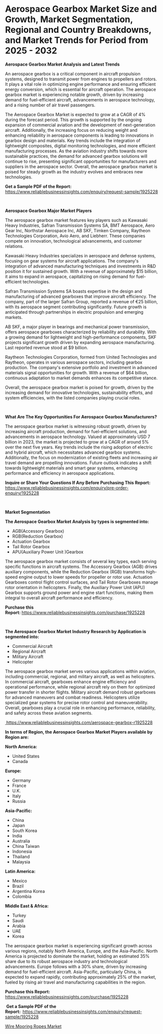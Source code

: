 <p><h1>Aerospace Gearbox Market Size and Growth, Market Segmentation, Regional and Country Breakdowns, and Market Trends for Period from 2025 -  2032</h1></p><p><strong>Aerospace Gearbox Market Analysis and Latest Trends</strong></p>
<p><p>An aerospace gearbox is a critical component in aircraft propulsion systems, designed to transmit power from engines to propellers and rotors. It plays a vital role in optimizing engine performance and ensuring efficient energy conversion, which is essential for aircraft operation. The aerospace gearbox market is experiencing notable growth, driven by increasing demand for fuel-efficient aircraft, advancements in aerospace technology, and a rising number of air travel passengers.</p><p>The Aerospace Gearbox Market is expected to grow at a CAGR of 4% during the forecast period. This growth is supported by the ongoing expansion of commercial aviation and the development of next-generation aircraft. Additionally, the increasing focus on reducing weight and enhancing reliability in aerospace components is leading to innovations in gearbox design and materials. Key trends include the integration of lightweight composites, digital monitoring technologies, and more efficient manufacturing processes. As the aviation industry shifts towards more sustainable practices, the demand for advanced gearbox solutions will continue to rise, presenting significant opportunities for manufacturers and suppliers in the aerospace sector. Overall, the aerospace gearbox market is poised for steady growth as the industry evolves and embraces new technologies.</p></p>
<p><strong>Get a Sample PDF of the Report:&nbsp;</strong> <a href="https://www.reliablebusinessinsights.com/enquiry/request-sample/1925228?utm_campaign=3283&utm_medium=2&utm_source=Github&utm_content=ia&utm_term=28032025&utm_id=aerospace-gearbox">https://www.reliablebusinessinsights.com/enquiry/request-sample/1925228</a></p>
<p>&nbsp;</p>
<p><strong>Aerospace Gearbox Major Market Players</strong></p>
<p><p>The aerospace gearbox market features key players such as Kawasaki Heavy Industries, Safran Transmission Systems SA, BMT Aerospace, Aero Gear Inc, Northstar Aerospace Inc, AB SKF, Timken Company, Raytheon Technologies Corporation, Avio Aero, and Liebherr. These companies compete on innovation, technological advancements, and customer relations.</p><p>Kawasaki Heavy Industries specializes in aerospace and defense systems, focusing on gear systems for aircraft applications. The company's integration of advanced manufacturing techniques and investments in R&D position it for sustained growth. With a revenue of approximately $15 billion, it aims to expand in aerospace, capitalizing on rising demand for fuel-efficient technologies.</p><p>Safran Transmission Systems SA boasts expertise in the design and manufacturing of advanced gearboxes that improve aircraft efficiency. The company, part of the larger Safran Group, reported a revenue of €25 billion, with its aerospace segment contributing significantly. Future growth is anticipated through partnerships in electric propulsion and emerging markets.</p><p>AB SKF, a major player in bearings and mechanical power transmission, offers aerospace gearboxes characterized by reliability and durability. With a growing demand for lightweight and high-performance components, SKF projects significant growth driven by expanding aerospace manufacturing. Last reported revenue stood at $9 billion.</p><p>Raytheon Technologies Corporation, formed from United Technologies and Raytheon, operates in various aerospace sectors, including gearbox production. The company's extensive portfolio and investment in advanced materials signal opportunities for growth. With a revenue of $64 billion, continuous adaptation to market demands enhances its competitive stance.</p><p>Overall, the aerospace gearbox market is poised for growth, driven by the increasing demand for innovative technologies, sustainability efforts, and system efficiencies, with the listed companies playing crucial roles.</p></p>
<p>&nbsp;</p>
<p><strong>What Are The Key Opportunities For Aerospace Gearbox Manufacturers?</strong></p>
<p><p>The aerospace gearbox market is witnessing robust growth, driven by increasing aircraft production, demand for fuel-efficient solutions, and advancements in aerospace technology. Valued at approximately USD 7 billion in 2023, the market is projected to grow at a CAGR of around 5% over the next five years. Key trends include the rising adoption of electric and hybrid aircraft, which necessitates advanced gearbox systems. Additionally, the focus on modernization of existing fleets and increasing air travel demand are propelling innovations. Future outlook indicates a shift towards lightweight materials and smart gear systems, enhancing performance and efficiency in aerospace applications.</p></p>
<p><strong>Inquire or Share Your Questions If Any Before Purchasing This Report:</strong> <a href="https://www.reliablebusinessinsights.com/enquiry/pre-order-enquiry/1925228?utm_campaign=3283&utm_medium=2&utm_source=Github&utm_content=ia&utm_term=28032025&utm_id=aerospace-gearbox">https://www.reliablebusinessinsights.com/enquiry/pre-order-enquiry/1925228</a></p>
<p>&nbsp;</p>
<p><strong>Market Segmentation</strong></p>
<p><strong>The Aerospace Gearbox Market Analysis by types is segmented into:</strong></p>
<p><ul><li>AGB(Accessory Gearbox)</li><li>RGB(Reduction Gearbox)</li><li>Actuation Gearbox</li><li>Tail Rotor Gearbox</li><li>APU(Auxiliary Power Unit )Gearbox</li></ul></p>
<p><p>The aerospace gearbox market consists of several key types, each serving specific functions in aircraft systems. The Accessory Gearbox (AGB) drives auxiliary components, while the Reduction Gearbox (RGB) transforms high-speed engine output to lower speeds for propeller or rotor use. Actuation Gearboxes control flight control surfaces, and Tail Rotor Gearboxes manage rotor orientation in helicopters. Finally, the Auxiliary Power Unit (APU) Gearbox supports ground power and engine start functions, making them integral to overall aircraft performance and efficiency.</p></p>
<p><strong>Purchase this Report:&nbsp;</strong><a href="https://www.reliablebusinessinsights.com/purchase/1925228?utm_campaign=3283&utm_medium=2&utm_source=Github&utm_content=ia&utm_term=28032025&utm_id=aerospace-gearbox">https://www.reliablebusinessinsights.com/purchase/1925228</a></p>
<p>&nbsp;</p>
<p><strong>The Aerospace Gearbox Market Industry Research by Application is segmented into:</strong></p>
<p><ul><li>Commercial Aircraft</li><li>Regional Aircraft</li><li>Military Aircraft</li><li>Helicopter</li></ul></p>
<p><p>The aerospace gearbox market serves various applications within aviation, including commercial, regional, and military aircraft, as well as helicopters. In commercial aircraft, gearboxes enhance engine efficiency and operational performance, while regional aircraft rely on them for optimized power transfer in shorter flights. Military aircraft demand robust gearboxes for advanced maneuvers and combat readiness. Helicopters utilize specialized gear systems for precise rotor control and maneuverability. Overall, gearboxes play a crucial role in enhancing performance, reliability, and safety across these aviation segments.</p></p>
<p><a href="https://www.reliablebusinessinsights.com/aerospace-gearbox-r1925228?utm_campaign=3283&utm_medium=2&utm_source=Github&utm_content=ia&utm_term=28032025&utm_id=aerospace-gearbox">&nbsp;https://www.reliablebusinessinsights.com/aerospace-gearbox-r1925228</a></p>
<p><strong>In terms of Region, the Aerospace Gearbox Market Players available by Region are:</strong></p>
<p>
    <p> <strong> North America: </strong>
        <ul>
            <li>United States</li>
            <li>Canada</li>
        </ul>
        </p> 
    <p> <strong> Europe: </strong>
        <ul>
            <li>Germany</li>
            <li>France</li>
            <li>U.K.</li>
            <li>Italy</li>
            <li>Russia</li>
        </ul>
        </p> 
    <p> <strong> Asia-Pacific: </strong>
        <ul>
            <li>China</li>
            <li>Japan</li>
            <li>South Korea</li>
            <li>India</li>
            <li>Australia</li>
            <li>China Taiwan</li>
            <li>Indonesia</li>
            <li>Thailand</li>
            <li>Malaysia</li>
        </ul>
        </p> 
    <p> <strong> Latin America: </strong>
        <ul>
            <li>Mexico</li>
            <li>Brazil</li>
            <li>Argentina Korea</li>
            <li>Colombia</li>
        </ul>
        </p> 
    <p> <strong> Middle East & Africa: </strong>
        <ul>
            <li>Turkey</li>
            <li>Saudi</li>
            <li>Arabia</li>
            <li>UAE</li>
            <li>Korea</li>
        </ul>
    </p>
    </p>
<p><p>The aerospace gearbox market is experiencing significant growth across various regions, notably North America, Europe, and the Asia-Pacific. North America is projected to dominate the market, holding an estimated 35% share due to its robust aerospace industry and technological advancements. Europe follows with a 30% share, driven by increasing demand for fuel-efficient aircraft. Asia-Pacific, particularly China, is expected to expand rapidly, contributing approximately 25% of the market, fueled by rising air travel and manufacturing capabilities in the region.</p></p>
<p><strong>Purchase this Report: </strong><a href="https://www.reliablebusinessinsights.com/purchase/1925228?utm_campaign=3283&utm_medium=2&utm_source=Github&utm_content=ia&utm_term=28032025&utm_id=aerospace-gearbox">https://www.reliablebusinessinsights.com/purchase/1925228</a></p>
<p>&nbsp;<strong>Get a Sample PDF of the Report:&nbsp;&nbsp;</strong><a href="https://www.reliablebusinessinsights.com/enquiry/request-sample/1925228?utm_campaign=3283&utm_medium=2&utm_source=Github&utm_content=ia&utm_term=28032025&utm_id=aerospace-gearbox">https://www.reliablebusinessinsights.com/enquiry/request-sample/1925228</a></p>
<p><strong></strong></p>
<p><p><a href="https://github.com/plawragarile/Market-Research-Report-List-1/blob/main/wire-mooring-ropes-market.md?utm_campaign=3283&utm_medium=2&utm_source=Github&utm_content=ia&utm_term=28032025&utm_id=aerospace-gearbox">Wire Mooring Ropes Market</a></p></p>